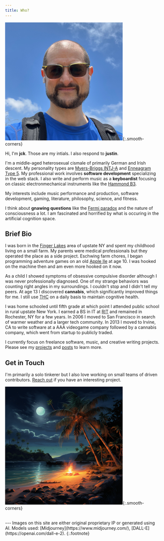 ```yaml
---
title: Who?
---
```


![JCK Photograph](/assets/images/who/jck-photo-384.png){:.smooth-corners}

Hi, I'm **jck**. Those are my intials. I also respond to **justin**.

I'm a middle-aged heterosexual cismale of primarily German and Irish descent. My personality types are [Myers-Briggs INTJ-A](https://www.16personalities.com/intj-personality) and [Enneagram Type 5](https://www.enneagraminstitute.com/type-5). My professional work involves **software development** specializing in the web stack. I also write and perform music as a **keyboardist** focusing on classic electronmechanical instruments like the [Hammond B3](https://en.wikipedia.org/wiki/Hammond_organ).

My interests include music performance and production, software development, gaming, literature, philosophy, science, and fitness.

I think about **gnawing questions** like the [Fermi paradox](https://en.wikipedia.org/wiki/Fermi_paradox) and the nature of consciousness a lot. I am fascinated and horrified by what is occuring in the artificial cognition space.


## Brief Bio

I was born in the [Finger Lakes](https://en.wikipedia.org/wiki/Finger_Lakes) area of upstate NY and spent my childhood living on a small farm. My parents were medical professionals but they operated the place as a side project. Eschwing farm chores, I began programming adventure games on an old [Apple IIe](https://en.wikipedia.org/wiki/Apple_IIe) at age 10. I was hooked on the machine then and am even more hooked on it now.

As a child I showed symptoms of obsessive compulsive disorder although I was never professionally diagnosed. One of my strange behaviors was counting right angles in my surroundings. I couldn't stop and I didn't tell my peers. At age 13 I discovered **cannabis**, which significantly improved things for me. I still use [THC](https://en.wikipedia.org/wiki/Tetrahydrocannabinol) on a daily basis to maintain cognitive health.

I was home schooled until fifth grade at which point I attended public school in rural upstate New York. I earned a BS in IT at [RIT](https://www.rit.edu/) and remained in Rochester, NY for a few years. In 2006 I moved to San Francisco in search of warmer weather and a larger tech community. In 2013 I moved to Irvine, CA to write software at a AAA videogame company followed by a cannabis company, which went from startup to publicly traded.

I currently focus on freelance software, music, and creative writing projects. Please see my [projects](/projects) and [posts](/) to learn more.


## Get in Touch

I'm primarily a solo tinkerer but I also love working on small teams of driven contributors. [Reach out](https://www.linkedin.com/in/jcraigk/) if you have an interesting project.

![Illustration of campfire on a tropical beach](/assets/images/who/island-campfire-384.png){:.smooth-corners}


<br>
---
Images on this site are either original proprietary IP or generated using AI. Models used: [Midjourney](https://www.midjourney.com/), [DALL-E](https://openai.com/dall-e-2).
{:.footnote}
